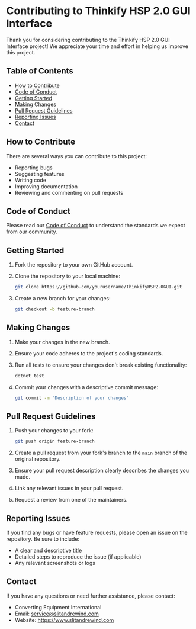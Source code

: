 # Contributing to Thinkify HSP 2.0 GUI Interface

Thank you for considering contributing to the Thinkify HSP 2.0 GUI Interface project! We appreciate your time and effort in helping us improve this project.

## Table of Contents

- [How to Contribute](#how-to-contribute)
- [Code of Conduct](#code-of-conduct)
- [Getting Started](#getting-started)
- [Making Changes](#making-changes)
- [Pull Request Guidelines](#pull-request-guidelines)
- [Reporting Issues](#reporting-issues)
- [Contact](#contact)

## How to Contribute

There are several ways you can contribute to this project:

- Reporting bugs
- Suggesting features
- Writing code
- Improving documentation
- Reviewing and commenting on pull requests

## Code of Conduct

Please read our [Code of Conduct](CODE_OF_CONDUCT.md) to understand the standards we expect from our community.

## Getting Started

1. Fork the repository to your own GitHub account.
2. Clone the repository to your local machine:

    ```sh
    git clone https://github.com/yourusername/ThinkifyHSP2.0GUI.git
    ```

3. Create a new branch for your changes:

    ```sh
    git checkout -b feature-branch
    ```

## Making Changes

1. Make your changes in the new branch.
2. Ensure your code adheres to the project's coding standards.
3. Run all tests to ensure your changes don't break existing functionality:

    ```sh
    dotnet test
    ```

4. Commit your changes with a descriptive commit message:

    ```sh
    git commit -m "Description of your changes"
    ```

## Pull Request Guidelines

1. Push your changes to your fork:

    ```sh
    git push origin feature-branch
    ```

2. Create a pull request from your fork's branch to the `main` branch of the original repository.
3. Ensure your pull request description clearly describes the changes you made.
4. Link any relevant issues in your pull request.
5. Request a review from one of the maintainers.

## Reporting Issues

If you find any bugs or have feature requests, please open an issue on the repository. Be sure to include:

- A clear and descriptive title
- Detailed steps to reproduce the issue (if applicable)
- Any relevant screenshots or logs

## Contact

If you have any questions or need further assistance, please contact:

- Converting Equipment International
- Email: service@slitandrewind.com
- Website: https://www.slitandrewind.com
